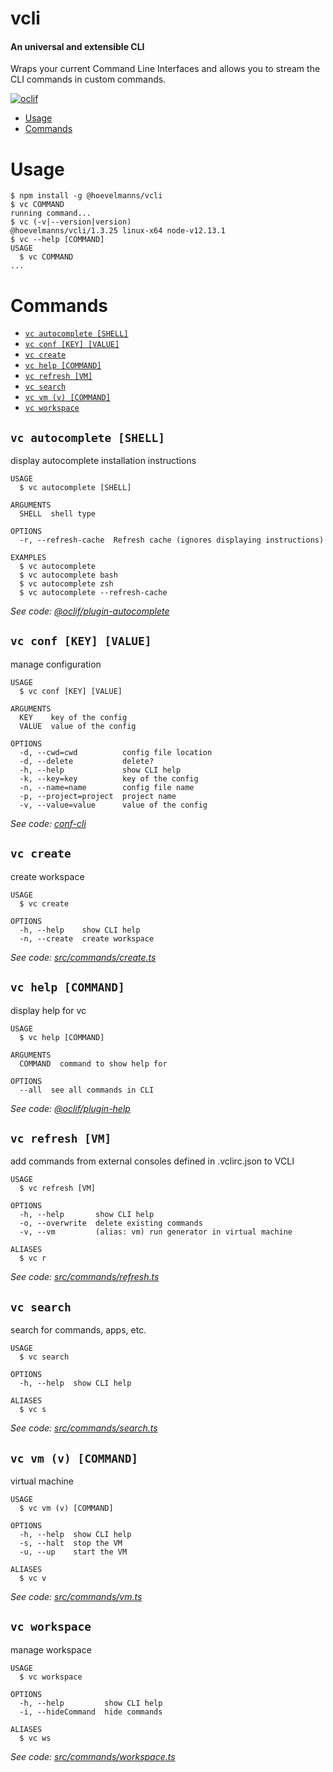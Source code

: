 vcli
====

#### An universal and extensible CLI
Wraps your current Command Line Interfaces and allows you to stream the CLI commands in custom commands. 


[![oclif](https://img.shields.io/badge/cli-oclif-brightgreen.svg)](https://oclif.io)

<!-- toc -->
* [Usage](#usage)
* [Commands](#commands)
<!-- tocstop -->
# Usage
<!-- usage -->
```sh-session
$ npm install -g @hoevelmanns/vcli
$ vc COMMAND
running command...
$ vc (-v|--version|version)
@hoevelmanns/vcli/1.3.25 linux-x64 node-v12.13.1
$ vc --help [COMMAND]
USAGE
  $ vc COMMAND
...
```
<!-- usagestop -->
# Commands
<!-- commands -->
* [`vc autocomplete [SHELL]`](#vc-autocomplete-shell)
* [`vc conf [KEY] [VALUE]`](#vc-conf-key-value)
* [`vc create`](#vc-create)
* [`vc help [COMMAND]`](#vc-help-command)
* [`vc refresh [VM]`](#vc-refresh-vm)
* [`vc search`](#vc-search)
* [`vc vm (v) [COMMAND]`](#vc-vm-v-command)
* [`vc workspace`](#vc-workspace)

## `vc autocomplete [SHELL]`

display autocomplete installation instructions

```
USAGE
  $ vc autocomplete [SHELL]

ARGUMENTS
  SHELL  shell type

OPTIONS
  -r, --refresh-cache  Refresh cache (ignores displaying instructions)

EXAMPLES
  $ vc autocomplete
  $ vc autocomplete bash
  $ vc autocomplete zsh
  $ vc autocomplete --refresh-cache
```

_See code: [@oclif/plugin-autocomplete](https://github.com/oclif/plugin-autocomplete/blob/v0.2.0/src/commands/autocomplete/index.ts)_

## `vc conf [KEY] [VALUE]`

manage configuration

```
USAGE
  $ vc conf [KEY] [VALUE]

ARGUMENTS
  KEY    key of the config
  VALUE  value of the config

OPTIONS
  -d, --cwd=cwd          config file location
  -d, --delete           delete?
  -h, --help             show CLI help
  -k, --key=key          key of the config
  -n, --name=name        config file name
  -p, --project=project  project name
  -v, --value=value      value of the config
```

_See code: [conf-cli](https://github.com/natzcam/conf-cli/blob/v0.1.9/src/commands/conf.ts)_

## `vc create`

create workspace

```
USAGE
  $ vc create

OPTIONS
  -h, --help    show CLI help
  -n, --create  create workspace
```

_See code: [src/commands/create.ts](https://github.com/hoevelmanns/vcli/blob/v1.3.25/src/commands/create.ts)_

## `vc help [COMMAND]`

display help for vc

```
USAGE
  $ vc help [COMMAND]

ARGUMENTS
  COMMAND  command to show help for

OPTIONS
  --all  see all commands in CLI
```

_See code: [@oclif/plugin-help](https://github.com/oclif/plugin-help/blob/v3.1.0/src/commands/help.ts)_

## `vc refresh [VM]`

add commands from external consoles defined in .vclirc.json to VCLI

```
USAGE
  $ vc refresh [VM]

OPTIONS
  -h, --help       show CLI help
  -o, --overwrite  delete existing commands
  -v, --vm         (alias: vm) run generator in virtual machine

ALIASES
  $ vc r
```

_See code: [src/commands/refresh.ts](https://github.com/hoevelmanns/vcli/blob/v1.3.25/src/commands/refresh.ts)_

## `vc search`

search for commands, apps, etc.

```
USAGE
  $ vc search

OPTIONS
  -h, --help  show CLI help

ALIASES
  $ vc s
```

_See code: [src/commands/search.ts](https://github.com/hoevelmanns/vcli/blob/v1.3.25/src/commands/search.ts)_

## `vc vm (v) [COMMAND]`

virtual machine

```
USAGE
  $ vc vm (v) [COMMAND]

OPTIONS
  -h, --help  show CLI help
  -s, --halt  stop the VM
  -u, --up    start the VM

ALIASES
  $ vc v
```

_See code: [src/commands/vm.ts](https://github.com/hoevelmanns/vcli/blob/v1.3.25/src/commands/vm.ts)_

## `vc workspace`

manage workspace

```
USAGE
  $ vc workspace

OPTIONS
  -h, --help         show CLI help
  -i, --hideCommand  hide commands

ALIASES
  $ vc ws
```

_See code: [src/commands/workspace.ts](https://github.com/hoevelmanns/vcli/blob/v1.3.25/src/commands/workspace.ts)_
<!-- commandsstop -->
